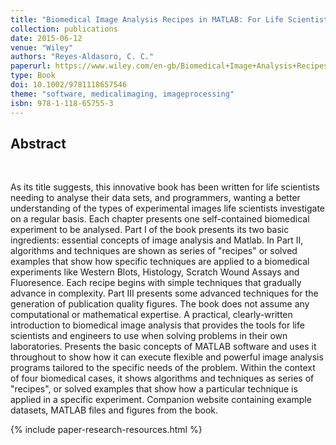 ```yaml
---
title: "Biomedical Image Analysis Recipes in MATLAB: For Life Scientists and Engineers"
collection: publications
date: 2015-06-12
venue: "Wiley"
authors: "Reyes-Aldasoro, C. C."
paperurl: https://www.wiley.com/en-gb/Biomedical+Image+Analysis+Recipes+in+MATLAB:+For+Life+Scientists+and+Engineers-p-9781118657553
type: Book
doi: 10.1002/9781118657546
theme: "software, medicalimaging, imageprocessing"
isbn: 978-1-118-65755-3
---
```

<h2> Abstract </h2>  <br>

As its title suggests, this innovative book has been written for life scientists needing to analyse their data sets, and programmers, wanting a better understanding of the types of experimental images life scientists investigate on a regular basis. Each chapter presents one self-contained biomedical experiment to be analysed. Part I of the book presents its two basic ingredients: essential concepts of image analysis and Matlab. In Part II, algorithms and techniques are shown as series of "recipes" or solved examples that show how specific techniques are applied to a biomedical experiments like Western Blots, Histology, Scratch Wound Assays and Fluoresence. Each recipe begins with simple techniques that gradually advance in complexity. Part III presents some advanced techniques for the generation of publication quality figures. The book does not assume any computational or mathematical expertise.  A practical, clearly-written introduction to biomedical image analysis that provides the tools for life scientists and engineers to use when solving problems in their own laboratories. Presents the basic concepts of MATLAB software and uses it throughout to show how it can execute flexible and powerful image analysis programs tailored to the specific needs of the problem. Within the context of four biomedical cases, it shows algorithms and techniques as series of "recipes", or solved examples that show how a particular technique is applied in a specific experiment. Companion website containing example datasets, MATLAB files and figures from the book.

{% include paper-research-resources.html %}
